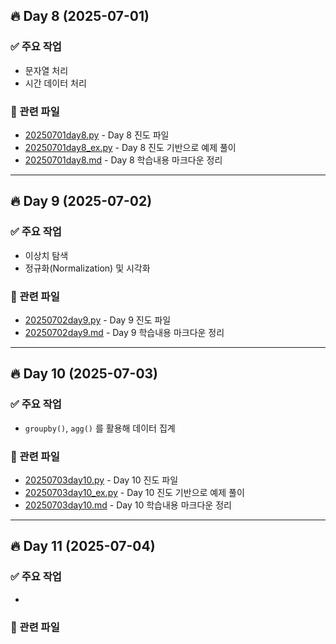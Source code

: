 ## 🔥 Day 8 (2025-07-01)

### ✅ 주요 작업
- 문자열 처리
- 시간 데이터 처리

### 📂 관련 파일
- [20250701day8.py](day1/20250701day8.py) - Day 8 진도 파일
- [20250701day8_ex.py](day1/20250701day8_ex.py) - Day 8 진도 기반으로 예제 풀이
- [20250701day8.md](day1/20250701day8.md) - Day 8 학습내용 마크다운 정리
---

## 🔥 Day 9 (2025-07-02)

### ✅ 주요 작업
- 이상치 탐색
- 정규화(Normalization) 및 시각화

### 📂 관련 파일
- [20250702day9.py](day2/20250702day9.py) - Day 9 진도 파일
- [20250702day9.md](day2/20250702day9.md) - Day 9 학습내용 마크다운 정리
---

## 🔥 Day 10 (2025-07-03)

### ✅ 주요 작업
- `groupby()`, `agg()` 를 활용해 데이터 집계

### 📂 관련 파일
- [20250703day10.py](day3/20250703day10.py) - Day 10 진도 파일
- [20250703day10_ex.py](day3/202550703day10_ex.py) - Day 10 진도 기반으로 예제 풀이
- [20250703day10.md](day3/20250703day10.md) - Day 10 학습내용 마크다운 정리
----
## 🔥 Day 11 (2025-07-04)

### ✅ 주요 작업
- 

### 📂 관련 파일






